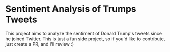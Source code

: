 # Sentiment Analysis of Trumps Tweets

This project aims to analyze the sentiment of Donald Trump's tweets since he joined Twitter. This is just a fun side project, so if you'd like to contribute, just create a PR, and I'll review :) 